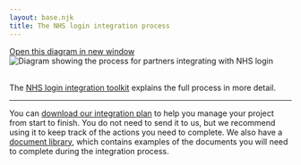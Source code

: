 ```yaml
---
layout: base.njk
title: The NHS login integration process
---
```


<a href="https://raw.githubusercontent.com/nhsconnect/nhslogin/main/src/images/IntegrationProcess-Oct22.png" class="design-example__pop-out" target="_blank" rel="noopener noreferrer">
    Open this diagram in new window
  </a>
  <div class="code-embed">
  <img class="nhsuk-image__img" src="https://github.com/nhsconnect/nhslogin/raw/main/src/images/IntegrationProcess-Oct22.png" alt="Diagram showing the process for partners integrating with NHS login">
  </div>


<br>

The [NHS login integration toolkit](https://digital.nhs.uk/services/nhs-login/nhs-login-for-partners-and-developers/nhs-login-integration-toolkit) explains the full process in more detail.

---

You can [download our integration plan](https://digital.nhs.uk/services/nhs-login/nhs-login-for-partners-and-developers/nhs-login-integration-toolkit/download-the-nhs-login-integration-plan#download-the-nhs-login-integration-plan) to help you manage your project from start to finish. You do not need to send it to us, but we recommend using it to keep track of the actions you need to complete. We also have a [document library](https://digital.nhs.uk/services/nhs-login/nhs-login-for-partners-and-developers/nhs-login-integration-toolkit/nhs-login-example-library), which contains examples of the documents you will need to complete during the integration process.
